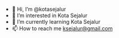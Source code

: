 - 👋 Hi, I’m @kotasejalur
- 👀 I’m interested in Kota Sejalur
- 🌱 I’m currently learning Kota Sejalur
- 📫 How to reach me ksejalur@gmail.com

<!---
kotasejalur/kotasejalur is a ✨ special ✨ repository because its `README.md` (this file) appears on your GitHub profile.
You can click the Preview link to take a look at your changes.
--->
